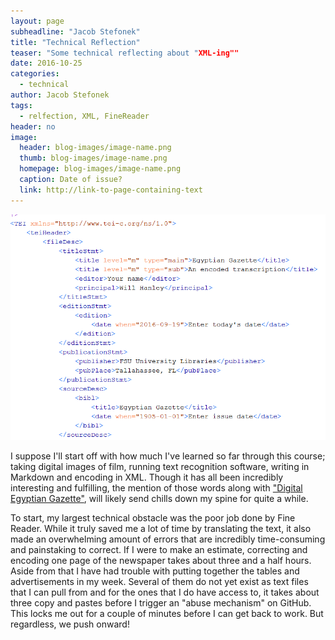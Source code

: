 ```yaml
---
layout: page
subheadline: "Jacob Stefonek"
title: "Technical Reflection"
teaser: "Some technical reflecting about "XML-ing""
date: 2016-10-25
categories:
  - technical
author: Jacob Stefonek
tags:
  - relfection, XML, FineReader
header: no
image:
  header: blog-images/image-name.png
  thumb: blog-images/image-name.png
  homepage: blog-images/image-name.png
  caption: Date of issue?
  link: http://link-to-page-containing-text
---
```


![SnipSnip](SnipSnip.png)

I suppose I'll start off with how much I've learned so far through this course; taking digital images of film, running text recognition software, writing in Markdown and encoding in XML. Though it has all been incredibly interesting and fulfilling, the mention of those words along with ["Digital Egyptian Gazette"](https://dig-eg-gaz.github.io/), will likely send chills down my spine for quite a while. 

To start, my largest technical obstacle was the poor job done by Fine Reader. While it truly saved me a lot of time by translating the text, it also made an overwhelming amount of errors that are incredibly time-consuming and painstaking to correct. If I were to make an estimate, correcting and encoding one page of the newspaper takes about three and a half hours. Aside from that I have had trouble with putting together the tables and advertisements in my week. Several of them do not yet exist as text files that I can pull from and for the ones that I do have access to, it takes about three copy and pastes before I trigger an "abuse mechanism" on GitHub. This locks me out for a couple of minutes before I can get back to work. But regardless, we push onward!


